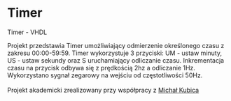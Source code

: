 # Timer
Timer - VHDL

Projekt przedstawia Timer umożliwiający odmierzenie określonego czasu z zakresu 00:00-59:59. Timer wykorzystuje 3 przyciski: UM - ustaw minuty, US - ustaw sekundy oraz S uruchamiający odliczanie czasu. Inkrementacja czasu na przycisk odbywa się z prędkością 2hz a odliczanie 1Hz. Wykorzystano sygnał zegarowy na wejściu od częstotliwości 50Hz. <br><br>Projekt akademicki zrealizowany przy współpracy z <a href="https://github.com/michalkubica">Michał Kubica</a>
